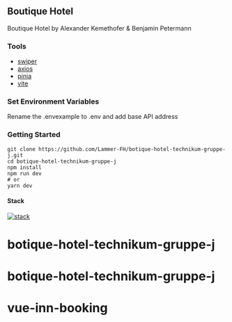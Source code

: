 ## Boutique Hotel
Boutique Hotel by Alexander Kemethofer & Benjamin Petermann


### Tools

- [swiper](https://swiperjs.com/)
- [axios](https://axios-http.com/docs/intro)
- [pinia](https://pinia.vuejs.org/)
- [vite](https://vitejs.dev/)


### Set Environment Variables

Rename the .envexample to .env and add base API address

### Getting Started

```
git clone https://github.com/Lammer-FH/botique-hotel-technikum-gruppe-j.git
cd botique-hotel-technikum-gruppe-j
npm install
npm run dev
# or
yarn dev
```

#### Stack
[![stack](https://skillicons.dev/icons?i=vue,vite,vscode,git)](https://skillicons.dev)

# botique-hotel-technikum-gruppe-j
# botique-hotel-technikum-gruppe-j
# vue-inn-booking
